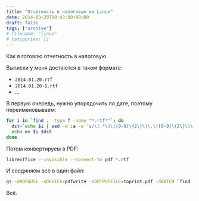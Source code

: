 ```yaml
---
title: "Отчетность в налоговую на Linux"
date: 2014-03-20T10:43:00+00:00
draft: false
tags: ["archive"]
# filename: "linux"
# catigories: []
---
```


Как я готовлю отчетность в налоговую.

Выписки у меня достаются в таком формате:

- `2014.01.20.rtf`
- `2014.01.20-1.rtf`
- ...

В первую очередь, нужно упорядочить по дате, поэтому переименовываем:

```bash
for i in `find . -type f -name "*.rtf*"`; do
  dst=`echo $i | sed -e :a -e 's/\(.*\)\([0-9]\{2\}\)\.\([0-9]\{2\}\)\.\([0-9]\{4\}\)\(.*\)/\1\4.\3.\2\5/;ta'`
  echo mv $i $dst
done
```

Потом конвертируем в PDF:

```bash
libreoffice --invisible --convert-to pdf *.rtf
```

И соединяем все в один файл:

```bash
gs -dNOPAUSE -sDEVICE=pdfwrite -sOUTPUTFILE=toprint.pdf -dBATCH `find . -type f -name "*.pdf" | sort`
```

Всё.
